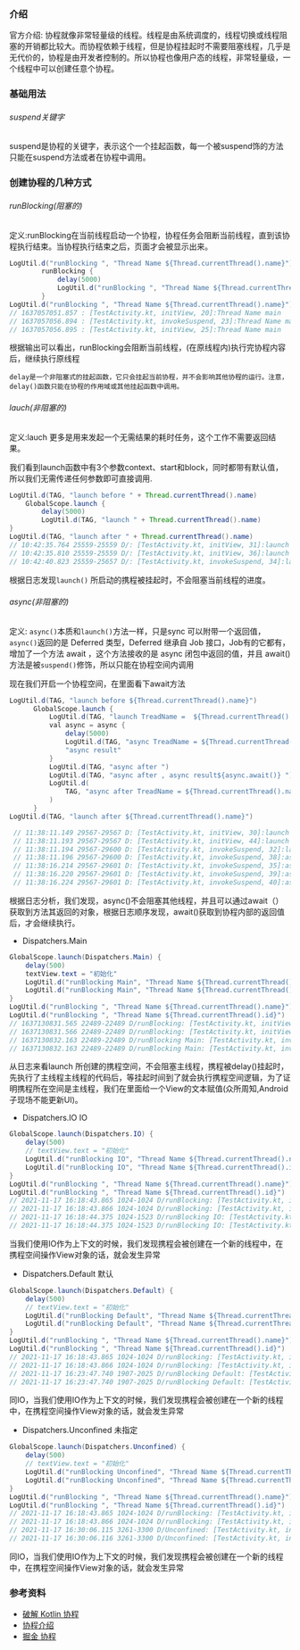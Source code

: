 
### 介绍
官方介绍:
协程就像非常轻量级的线程。线程是由系统调度的，线程切换或线程阻塞的开销都比较大。而协程依赖于线程，但是协程挂起时不需要阻塞线程，几乎是无代价的，协程是由开发者控制的。所以协程也像用户态的线程，非常轻量级，一个线程中可以创建任意个协程。

### 基础用法
######  suspend关键字
suspend是协程的关键字，表示这个一个挂起函数，每一个被suspend饰的方法只能在suspend方法或者在协程中调用。

### 创建协程的几种方式
######  runBlocking(阻塞的)
定义:runBlocking在当前线程启动一个协程，协程任务会阻断当前线程，直到该协程执行结束。当协程执行结束之后，页面才会被显示出来。
```Java
LogUtil.d("runBlocking ", "Thread Name ${Thread.currentThread().name}")
        runBlocking {
            delay(5000)
            LogUtil.d("runBlocking ", "Thread Name ${Thread.currentThread().name}")
        }
LogUtil.d("runBlocking ", "Thread Name ${Thread.currentThread().name}")
// 1637057051.857 : [TestActivity.kt, initView, 20]:Thread Name main
// 1637057056.894 : [TestActivity.kt, invokeSuspend, 23]:Thread Name main
// 1637057056.895 : [TestActivity.kt, initView, 25]:Thread Name main
```
根据输出可以看出，runBlocking会阻断当前线程，(在原线程内)执行完协程内容后，继续执行原线程

    delay是一个非阻塞式的挂起函数，它只会挂起当前协程，并不会影响其他协程的运行。注意，delay()函数只能在协程的作用域或其他挂起函数中调用。

###### lauch(非阻塞的)
定义:lauch 更多是用来发起一个无需结果的耗时任务，这个工作不需要返回结果。

我们看到launch函数中有3个参数context、start和block，同时都带有默认值，所以我们无需传递任何参数即可直接调用.
```Java
LogUtil.d(TAG, "launch before " + Thread.currentThread().name)
    GlobalScope.launch {
        delay(5000)
        LogUtil.d(TAG, "launch " + Thread.currentThread().name)
}
LogUtil.d(TAG, "launch after " + Thread.currentThread().name)
// 10:42:35.764 25559-25559 D/: [TestActivity.kt, initView, 31]:launch before main
// 10:42:35.810 25559-25559 D/: [TestActivity.kt, initView, 36]:launch after main
// 10:42:40.823 25559-25657 D/: [TestActivity.kt, invokeSuspend, 34]:launch DefaultDispatcher-worker-1
```
根据日志发现`launch()` 所启动的携程被挂起时，不会阻塞当前线程的进度。

###### async(非阻塞的)
定义: `async()`本质和`launch()`方法一样，只是sync 可以附带一个返回值，`async()`返回的是 Deferred 类型，Deferred 继承自 Job 接口，Job有的它都有，增加了一个方法 await ，这个方法接收的是 async 闭包中返回的值，并且 await() 方法是被`suspend()`修饰，所以只能在协程空间内调用

现在我们开启一个协程空间，在里面看下await方法
```java
LogUtil.d(TAG, "launch before ${Thread.currentThread().name}")
      GlobalScope.launch {
          LogUtil.d(TAG, "launch TreadName =  ${Thread.currentThread().name}")
          val async = async {
              delay(5000)
              LogUtil.d(TAG, "async TreadName = ${Thread.currentThread().name}")
              "async result"
          }
          LogUtil.d(TAG, "async after ")
          LogUtil.d(TAG, "async after , async result${async.await()} ")
          LogUtil.d(
              TAG, "async after TreadName = ${Thread.currentThread().name} , async = $async"
          )
      }
LogUtil.d(TAG, "launch after ${Thread.currentThread().name}")

 // 11:38:11.149 29567-29567 D: [TestActivity.kt, initView, 30]:launch before main
 // 11:38:11.193 29567-29567 D: [TestActivity.kt, initView, 44]:launch after main
 // 11:38:11.194 29567-29600 D: [TestActivity.kt, invokeSuspend, 32]:launch TreadName =  DefaultDispatcher-worker-1
 // 11:38:11.196 29567-29600 D: [TestActivity.kt, invokeSuspend, 38]:async after
 // 11:38:16.214 29567-29601 D: [TestActivity.kt, invokeSuspend, 35]:async TreadName = DefaultDispatcher-worker-2
 // 11:38:16.220 29567-29601 D: [TestActivity.kt, invokeSuspend, 39]:async after , async resultasync result
 // 11:38:16.224 29567-29601 D: [TestActivity.kt, invokeSuspend, 40]:async after TreadName = DefaultDispatcher-worker-2 , async = DeferredCoroutine{Completed}@53978f5

```
根据日志分析，我们发现，async()不会阻塞其他线程，并且可以通过await（）获取到方法其返回的对象，根据日志顺序发现，await()获取到协程内部的返回值后，才会继续执行。




- Dispatchers.Main
```java
GlobalScope.launch(Dispatchers.Main) {
    delay(500)
    textView.text = "初始化"
    LogUtil.d("runBlocking Main", "Thread Name ${Thread.currentThread().name}")
    LogUtil.d("runBlocking Main", "Thread Name ${Thread.currentThread().id}")
}
LogUtil.d("runBlocking ", "Thread Name ${Thread.currentThread().name}")
LogUtil.d("runBlocking ", "Thread Name ${Thread.currentThread().id}")
// 1637130831.565 22489-22489 D/runBlocking: [TestActivity.kt, initView, 32]:Thread Name main
// 1637130831.566 22489-22489 D/runBlocking: [TestActivity.kt, initView, 33]:Thread Name 2
// 1637130832.163 22489-22489 D/runBlocking Main: [TestActivity.kt, invokeSuspend, 29]:Thread Name main
// 1637130832.163 22489-22489 D/runBlocking Main: [TestActivity.kt, invokeSuspend, 30]:Thread Name 2
```
从日志来看launch 所创建的携程空间，不会阻塞主线程，携程被delay()挂起时，先执行了主线程主线程的代码后，等挂起时间到了就会执行携程空间逻辑，为了证明携程所在空间是主线程，我们在里面给一个View的文本赋值(众所周知,Android子现场不能更新UI)。

- Dispatchers.IO IO
```java
GlobalScope.launch(Dispatchers.IO) {
    delay(500)
    // textView.text = "初始化"
    LogUtil.d("runBlocking IO", "Thread Name ${Thread.currentThread().name}")
    LogUtil.d("runBlocking IO", "Thread Name ${Thread.currentThread().id}")
}
LogUtil.d("runBlocking ", "Thread Name ${Thread.currentThread().name}")
LogUtil.d("runBlocking ", "Thread Name ${Thread.currentThread().id}")
// 2021-11-17 16:18:43.865 1024-1024 D/runBlocking: [TestActivity.kt, initView, 33]:Thread Name main
// 2021-11-17 16:18:43.866 1024-1024 D/runBlocking: [TestActivity.kt, initView, 34]:Thread Name 2
// 2021-11-17 16:18:44.375 1024-1523 D/runBlocking IO: [TestActivity.kt, invokeSuspend, 29]:Thread Name DefaultDispatcher-worker-1
// 2021-11-17 16:18:44.375 1024-1523 D/runBlocking IO: [TestActivity.kt, invokeSuspend, 30]:Thread Name 7556
```
当我们使用IO作为上下文的时候，我们发现携程会被创建在一个新的线程中，在携程空间操作View对象的话，就会发生异常

- Dispatchers.Default 默认
```java
GlobalScope.launch(Dispatchers.Default) {
    delay(500)
    // textView.text = "初始化"
    LogUtil.d("runBlocking Default", "Thread Name ${Thread.currentThread().name}")
    LogUtil.d("runBlocking Default", "Thread Name ${Thread.currentThread().id}")
}
LogUtil.d("runBlocking ", "Thread Name ${Thread.currentThread().name}")
LogUtil.d("runBlocking ", "Thread Name ${Thread.currentThread().id}")
// 2021-11-17 16:18:43.865 1024-1024 D/runBlocking: [TestActivity.kt, initView, 33]:Thread Name main
// 2021-11-17 16:18:43.866 1024-1024 D/runBlocking: [TestActivity.kt, initView, 34]:Thread Name 2
// 2021-11-17 16:23:47.740 1907-2025 D/runBlocking Default: [TestActivity.kt, invokeSuspend, 29]:Thread Name DefaultDispatcher-worker-1
// 2021-11-17 16:23:47.740 1907-2025 D/runBlocking Default: [TestActivity.kt, invokeSuspend, 30]:Thread Name 7564
```
同IO，当我们使用IO作为上下文的时候，我们发现携程会被创建在一个新的线程中，在携程空间操作View对象的话，就会发生异常

- Dispatchers.Unconfined 未指定
```java
GlobalScope.launch(Dispatchers.Unconfined) {
    delay(500)
    // textView.text = "初始化"
    LogUtil.d("runBlocking Unconfined", "Thread Name ${Thread.currentThread().name}")
    LogUtil.d("runBlocking Unconfined", "Thread Name ${Thread.currentThread().id}")
}
LogUtil.d("runBlocking ", "Thread Name ${Thread.currentThread().name}")
LogUtil.d("runBlocking ", "Thread Name ${Thread.currentThread().id}")
// 2021-11-17 16:18:43.865 1024-1024 D/runBlocking: [TestActivity.kt, initView, 33]:Thread Name main
// 2021-11-17 16:18:43.866 1024-1024 D/runBlocking: [TestActivity.kt, initView, 34]:Thread Name 2
// 2021-11-17 16:30:06.115 3261-3300 D/Unconfined: [TestActivity.kt, invokeSuspend, 29]:Thread Name kotlinx.coroutines.DefaultExecutor
// 2021-11-17 16:30:06.116 3261-3300 D/Unconfined: [TestActivity.kt, invokeSuspend, 30]:Thread Name 7580
```
同IO，当我们使用IO作为上下文的时候，我们发现携程会被创建在一个新的线程中，在携程空间操作View对象的话，就会发生异常







### 参考资料
- [破解 Kotlin 协程](https://zhuanlan.zhihu.com/p/114295411)
- [协程介绍](https://blog.csdn.net/huyongl1989/article/details/89287132)
- [掘金 协程](https://juejin.cn/post/6953287252373930021)
